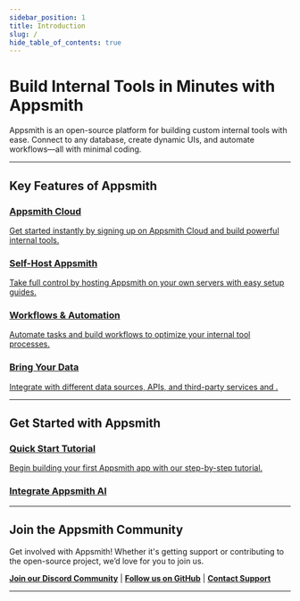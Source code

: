 ```yaml
---
sidebar_position: 1
title: Introduction
slug: /
hide_table_of_contents: true
---
```


# Build Internal Tools in Minutes with Appsmith

Appsmith is an open-source platform for building custom internal tools with ease. Connect to any database, create dynamic UIs, and automate workflows—all with minimal coding.

---

## Key Features of Appsmith

<div class="containerGridLandingPageCards">
  <a class="landingpageCard landingpageCard--blue" href="http://app.appsmith.com">
    <div class="landingpageCardHead">
      <h3 class="landingpageCardHeading" style={{fontSize: '1.2rem', color: '#333', marginBottom: '15px'}}>Appsmith Cloud</h3>
      <p class="landingpageCardDescription" style={{fontSize: '1rem', color: '#666'}}>Get started instantly by signing up on Appsmith Cloud and build powerful internal tools.</p>
    </div>
  </a>

  <a class="landingpageCard landingpageCard--green" href="/getting-started/setup">
    <div class="landingpageCardHead">
      <h3 class="landingpageCardHeading" style={{fontSize: '1.2rem', color: '#333', marginBottom: '15px'}}>Self-Host Appsmith</h3>
      <p class="landingpageCardDescription" style={{fontSize: '1rem', color: '#666'}}>Take full control by hosting Appsmith on your own servers with easy setup guides.</p>
    </div>
  </a>

  <a class="landingpageCard landingpageCard--orange" href="/getting-started/tutorials/start-building">
    <div class="landingpageCardHead">
      <h3 class="landingpageCardHeading" style={{fontSize: '1.2rem', color: '#333', marginBottom: '15px'}}>Workflows & Automation</h3>
      <p class="landingpageCardDescription" style={{fontSize: '1rem', color: '#666'}}>Automate tasks and build workflows to optimize your internal tool processes.</p>
    </div>
  </a>

  <a class="landingpageCard landingpageCard--purple" href="/connect-data/overview">
    <div class="landingpageCardHead">
      <h3 class="landingpageCardHeading" style={{fontSize: '1.2rem', color: '#333', marginBottom: '15px'}}>Bring Your Data</h3>
      <p class="landingpageCardDescription" style={{fontSize: '1rem', color: '#666'}}>Integrate with different data sources, APIs, and third-party services and .</p>
    </div>
  </a>
</div>

---

## Get Started with Appsmith

<div class="containerGridLandingPageCards">
  <a class="landingpageCard landingpageCard--blue" href="/getting-started/setup">
    <div class="landingpageCardHead">
      <h3 class="landingpageCardHeading" style={{fontSize: '1.2rem', color: '#333', marginBottom: '15px'}}>Quick Start Tutorial</h3>
      <p class="landingpageCardDescription" style={{fontSize: '1rem', color: '#666'}}>Begin building your first Appsmith app with our step-by-step tutorial.</p>
    </div>
  </a>

  <a class="landingpageCard landingpageCard--green" href="#">
    <div class="landingpageCardHead">
      <h3 class="landingpageCardHeading" style={{fontSize: '1.2rem', color: '#333', marginBottom: '15px'}}>Integrate Appsmith AI</h3>
      <p class="landingpageCardDescription" style={{fontSize: '1rem', color: '#666'}}></p>
    </div>
  </a>
</div>

---

## Join the Appsmith Community

Get involved with Appsmith! Whether it's getting support or contributing to the open-source project, we’d love for you to join us.

[**Join our Discord Community**](https://discord.com/invite/rBTTVJp) | [**Follow us on GitHub**](https://github.com/appsmithorg/) | [**Contact Support**](/product/support)

---